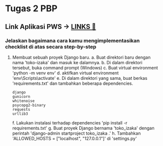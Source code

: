# Tugas 2 PBP
## Link Aplikasi PWS -> [LINKS 🔗](http://muhammad-adiansyah-tokoizakaa.pbp.cs.ui.ac.id/)
### Jelaskan bagaimana cara kamu mengimplementasikan checklist di atas secara step-by-step
1. Membuat sebuah proyek Django baru.
   a. Buat direktori baru dengan nama 'toko-izaka' dan masuk ke dalamnya.
   b. Di dalam direktori tersebut, buka command prompt (Windows)
   c. Buat virtual environment 'python -m venv env'
   d. aktifkan virtual environment 'env\Scripts\activate'
   e. Di dalam direktori yang sama, buat berkas 'requirements.txt' dan tambahkan beberapa dependencies.
     ```
     django
     gunicorn
     whitenoise
     psycopg2-binary
     requests
     urllib3
     ```
   f. Lakukan instalasi terhadap dependencies 'pip install -r requirements.txt'
   g. Buat proyek Django bernama 'toko_izaka' dengan perintah 'django-admin startproject toko_izaka .'
   h. Tambahkan 'ALLOWED_HOSTS = ["localhost", "127.0.0.1"]' di 'settings.py'
